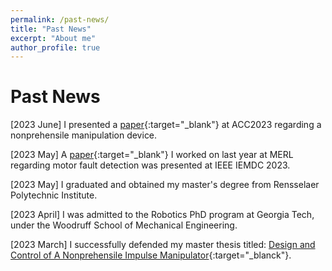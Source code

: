 ```yaml
---
permalink: /past-news/
title: "Past News"
excerpt: "About me"
author_profile: true
---
```


Past News
======
[2023 June] I presented a [paper](https://arxiv.org/pdf/2303.03282.pdf){:target="_blank"} at ACC2023 regarding a nonprehensile manipulation device.

[2023 May] A [paper](https://www.merl.com/publications/docs/TR2023-039.pdf){:target="_blank"} I worked on last year at MERL regarding motor fault detection was presented at IEEE IEMDC 2023. 

[2023 May] I graduated and obtained my master's degree from Rensselaer Polytechnic Institute.

[2023 April] I was admitted to the Robotics PhD program at Georgia Tech, under the Woodruff School of Mechanical Engineering.

[2023 March] I successfully defended my master thesis titled: [Design and Control of A Nonprehensile Impulse Manipulator](../files/Kong_MS_Thesis.pdf){:target="_blanck"}.
